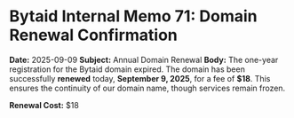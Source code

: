 # Bytaid Internal Memo 71: Domain Renewal Confirmation
**Date:** 2025-09-09
**Subject:** Annual Domain Renewal
**Body:** The one-year registration for the Bytaid domain expired. The domain has been successfully **renewed** today, **September 9, 2025**, for a fee of **$18**. This ensures the continuity of our domain name, though services remain frozen.

**Renewal Cost:** $18